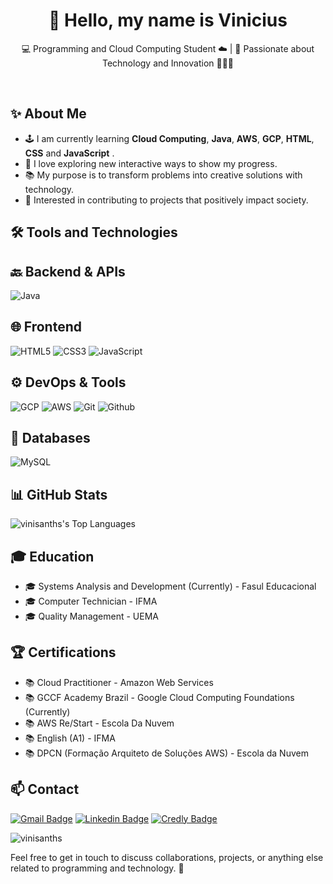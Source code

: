 <h1 align="center">👋 Hello, my name is Vinicius</h1>

<p align="center">
  💻 Programming and Cloud Computing Student ☁️ | 🍵 Passionate about Technology and Innovation 👨🏿‍💻
</p><br>

## ✨ About Me

- 🕹️ I am currently learning **Cloud Computing**, **Java**, **AWS**, **GCP**, **HTML**, **CSS** and **JavaScript** .
- 🌱 I love exploring new interactive ways to show my progress.
- 📚 My purpose is to transform problems into creative solutions with technology.
- 🌟 Interested in contributing to projects that positively impact society.
## 🛠️ Tools and Technologies
## 🔙 Backend & APIs
![Java](https://img.shields.io/badge/Java-ED8B00?style=for-the-badge&logo=openjdk&logoColor=black)

## 🌐 Frontend
![HTML5](https://img.shields.io/badge/HTML5-E34F26?style=for-the-badge&logo=html5&logoColor=white)
![CSS3](https://img.shields.io/badge/CSS3-1572B6?style=for-the-badge&logo=css3&logoColor=white)
![JavaScript](https://img.shields.io/badge/JavaScript-F7DF1E?style=for-the-badge&logo=javascript&logoColor=black)
## ⚙️ DevOps & Tools
![GCP](https://img.shields.io/badge/GCP-4285F4?style=for-the-badge&logo=google-cloud&logoColor=white)
![AWS](https://img.shields.io/badge/AWS-232F3E?style=for-the-badge&logo=amazon&logoColor=white)
![Git](https://img.shields.io/badge/Git-F05032?style=for-the-badge&logo=git&logoColor=white)
![Github](https://img.shields.io/badge/Github-20232A?style=for-the-badge&logo=github&logoColor=white)
## 💾 Databases
![MySQL](https://img.shields.io/badge/MySQL-4479A1?style=for-the-badge&logo=mysql&logoColor=white)
## 📊 GitHub Stats
![vinisanths's Top Languages](https://github-readme-stats.vercel.app/api/top-langs?username=vinisanths&theme=dracula&show_icons=true&hide_border=true&layout=compact)
## 🎓 Education

- 🎓 Systems Analysis and Development (Currently) - Fasul Educacional
- 🎓 Computer Technician - IFMA
- 🎓 Quality Management - UEMA
## 🏆 Certifications
- 📚 Cloud Practitioner - Amazon Web Services
- 📚 GCCF Academy Brazil - Google Cloud Computing Foundations (Currently)
- 📚 AWS Re/Start - Escola Da Nuvem
- 📚 English (A1) - IFMA
- 📚 DPCN (Formação Arquiteto de Soluções AWS) - Escola da Nuvem
## 📫 Contact

[![Gmail Badge](https://img.shields.io/badge/-Email-006bed?style=flat-square&logo=Gmail&logoColor=white&link=mailto:vinipsantos0@gmail.com)](mailto:vinipsantos0@gmail.com)
[![Linkedin Badge](https://img.shields.io/badge/-Linkedin-blue?style=flat-square&logo=Linkedin&logoColor=white&link=https://https://www.linkedin.com/in/vinicius-santos-info/)](https://www.linkedin.com/in/vinicius-santos-info/)
 [![Credly Badge](https://img.shields.io/badge/Credly-orange?style=flat-square&logo=credly)](https://www.credly.com/users/vinicius-santos.b3065c0f)
<p> <img src="https://komarev.com/ghpvc/?username=vinisanths&label=Profile%20views&color=0e75b6&style=flat" alt="vinisanths" /> </p>

Feel free to get in touch to discuss collaborations, projects, or anything else related to programming and technology. 🚀

